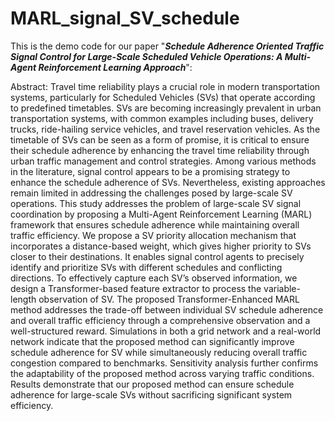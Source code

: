 # MARL_signal_SV_schedule

This is the demo code for our paper "**_Schedule Adherence Oriented Traffic Signal Control for Large-Scale Scheduled Vehicle Operations: A Multi-Agent Reinforcement Learning Approach_**":

Abstract:
Travel time reliability plays a crucial role in modern transportation systems, particularly for Scheduled Vehicles (SVs) that operate according to predefined timetables. SVs are becoming increasingly prevalent in urban transportation systems, with common examples including buses, delivery trucks, ride-hailing service vehicles, and travel reservation vehicles. As the timetable
of SVs can be seen as a form of promise, it is critical to ensure their schedule adherence by enhancing the travel time reliability through urban traffic management and control strategies.
Among various methods in the literature, signal control appears to be a promising strategy to enhance the schedule adherence of SVs. Nevertheless, existing approaches remain limited in
addressing the challenges posed by large-scale SV operations. This study addresses the problem of large-scale SV signal coordination by proposing a Multi-Agent Reinforcement Learning
(MARL) framework that ensures schedule adherence while maintaining overall traffic efficiency. We propose a SV priority allocation mechanism that incorporates a distance-based weight,
which gives higher priority to SVs closer to their destinations. It enables signal control agents to precisely identify and prioritize SVs with different schedules and conflicting directions. To
effectively capture each SV’s observed information, we design a Transformer-based feature extractor to process the variable-length observation of SV. The proposed Transformer-Enhanced
MARL method addresses the trade-off between individual SV schedule adherence and overall traffic efficiency through a comprehensive observation and a well-structured reward. Simulations
in both a grid network and a real-world network indicate that the proposed method can significantly improve schedule adherence for SV while simultaneously reducing overall traffic
congestion compared to benchmarks. Sensitivity analysis further confirms the adaptability of the proposed method across varying traffic conditions. Results demonstrate that our proposed
method can ensure schedule adherence for large-scale SVs without sacrificing significant system efficiency.

